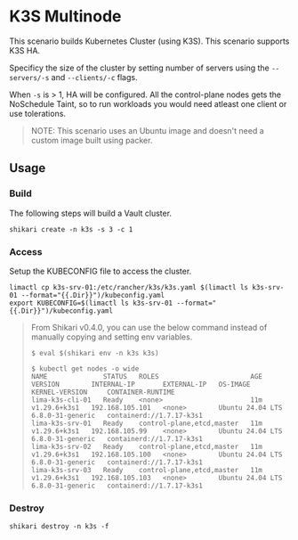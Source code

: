 # K3S Multinode

This scenario builds Kubernetes Cluster (using K3S). This scenario supports K3S HA. 

Specificy the size of the cluster by setting number of servers using the `--servers/-s` and `--clients/-c` flags.

When `-s` is > 1, HA will be configured. All the control-plane nodes gets the NoSchedule Taint, so to run workloads you would need atleast one client or use tolerations.

> NOTE: This scenario uses an Ubuntu image and doesn't need a custom image built using packer.

## Usage


### Build

The following steps will build a Vault cluster.

```
shikari create -n k3s -s 3 -c 1
```

### Access

Setup the KUBECONFIG file to access the cluster.

```
limactl cp k3s-srv-01:/etc/rancher/k3s/k3s.yaml $(limactl ls k3s-srv-01 --format="{{.Dir}}")/kubeconfig.yaml
export KUBECONFIG=$(limactl ls k3s-srv-01 --format="{{.Dir}}")/kubeconfig.yaml
```

> From Shikari v0.4.0, you can use the below command instead of manually copying and setting env variables.
>```
>$ eval $(shikari env -n k3s k3s)
>
>$ kubectl get nodes -o wide
>NAME              STATUS   ROLES                       AGE   VERSION        INTERNAL-IP       EXTERNAL-IP   OS-IMAGE           KERNEL-VERSION     CONTAINER-RUNTIME
>lima-k3s-cli-01   Ready    <none>                      11m   v1.29.6+k3s1   192.168.105.101   <none>        Ubuntu 24.04 LTS   6.8.0-31-generic   containerd://1.7.17-k3s1
>lima-k3s-srv-01   Ready    control-plane,etcd,master   11m   v1.29.6+k3s1   192.168.105.99    <none>        Ubuntu 24.04 LTS   6.8.0-31-generic   containerd://1.7.17-k3s1
>lima-k3s-srv-02   Ready    control-plane,etcd,master   11m   v1.29.6+k3s1   192.168.105.100   <none>        Ubuntu 24.04 LTS   6.8.0-31-generic   containerd://1.7.17-k3s1
>lima-k3s-srv-03   Ready    control-plane,etcd,master   11m   v1.29.6+k3s1   192.168.105.103   <none>        Ubuntu 24.04 LTS   6.8.0-31-generic   containerd://1.7.17-k3s1
>```

### Destroy

```
shikari destroy -n k3s -f
```